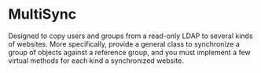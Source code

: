 MultiSync
=========


Designed to copy users and groups from a read-only LDAP to several kinds of websites.
More specifically, provide a general class to synchronize a group of objects against a reference group,
and you must implement a few virtual methods for each kind a synchronized website.
